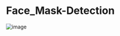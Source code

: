 # Face_Mask-Detection

![image](https://github.com/rchandu23/Face_Mask-Detection/assets/170177110/bf0bd575-2db1-4ad1-891c-491f44192855)
